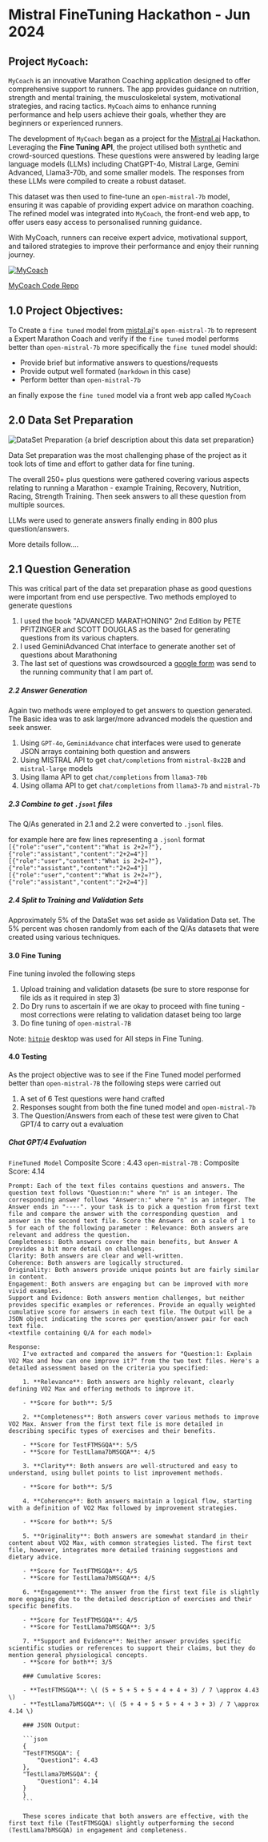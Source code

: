 # Mistral FineTuning Hackathon - Jun 2024

## Project `MyCoach`:

`MyCoach` is an innovative Marathon Coaching application designed to offer comprehensive support to runners. The app provides guidance on nutrition, strength and mental training, the musculoskeletal system, motivational strategies, and racing tactics. `MyCoach` aims to enhance running performance and help users achieve their goals, whether they are beginners or experienced runners.

The development of `MyCoach` began as a project for the [Mistral.ai](https://mistral.ai/) Hackathon. Leveraging the **Fine Tuning API**, the project utilised both synthetic and crowd-sourced questions. These questions were answered by leading large language models (LLMs) including ChatGPT-4o, Mistral Large, Gemini Advanced, Llama3-70b, and some smaller models. The responses from these LLMs were compiled to create a robust dataset.

This dataset was then used to fine-tune an `open-mistral-7b` model, ensuring it was capable of providing expert advice on marathon coaching. The refined model was integrated into `MyCoach`, the front-end web app, to offer users easy access to personalised running guidance.

With MyCoach, runners can receive expert advice, motivational support, and tailored strategies to improve their performance and enjoy their running journey.

[![MyCoach](https://img.youtube.com/vi/2xqyJB3lNsN5Hws.jpg)](https://www.youtube.com/watch?v=JB3lNsN5Hws)

[MyCoach Code Repo](https://github.com/ugmurthy/mistral-ft)

## 1.0 Project Objectives:

To Create a `fine tuned` model from [mistal.ai](https://mistral.ai/)'s `open-mistral-7b` to represent a Expert Marathon Coach and verify if the `fine tuned` model performs better than `open-mistral-7b` more specifically the `fine tuned` model should:

- Provide brief but informative answers to questions/requests
- Provide output well formated (`markdown` in this case)
- Perform better than `open-mistral-7b`

an finally expose the `fine tuned` model via a front web app called `MyCoach`

## 2.0 Data Set Preparation

![DataSet Preparation](/img/FineTuning.png) {a brief description about this data set preparation}

Data Set preparation was the most challenging phase of the project as it took lots of time and effort to gather data for fine tuning.

The overall 250+ plus questions were gathered covering various aspects relating to running a Marathon - example Training, Recovery, Nutrition, Racing, Strength Training. Then seek answers to all these question from multiple sources.

LLMs were used to generate answers finally ending in 800 plus question/answers.

More details follow....

## 2.1 Question Generation

This was critical part of the data set preparation phase as good questions were important from end use perspective. Two methods employed to generate questions

1. I used the book "ADVANCED MARATHONING" 2nd Edition by PETE PFITZINGER and SCOTT DOUGLAS as the based for generating questions from its various chapters.
2. I used GeminiAdvanced Chat interface to generate another set of questions about Marathoning
3. The last set of questions was crowdsourced a [google form](https://tinyurl.com/AI-Running-Coach) was send to the running community that I am part of.

##### 2.2 Answer Generation

Again two methods were employed to get answers to question generated. The Basic idea was to ask larger/more advanced models the question and seek answer.

1. Using `GPT-4o`, `GeminiAdvance` chat interfaces were used to generate JSON arrays containing both question and answers
2. Using MISTRAL API to get `chat/completions` from `mistral-8x22B` and `mistral-large` models
3. Using llama API to get `chat/completions` from `llama3-70b`
4. Using ollama API to get `chat/completions` from `llama3-7b` and `mistral-7b`

##### 2.3 Combine to get `.jsonl` files

The Q/As generated in 2.1 and 2.2 were converted to `.jsonl` files.

for example here are few lines representing a `.jsonl` format
`[{"role":"user","content":"What is 2+2=?"},{"role":"assistant","content":"2+2=4"}]
[{"role":"user","content":"What is 2+2=?"},{"role":"assistant","content":"2+2=4"}]
[{"role":"user","content":"What is 2+2=?"},{"role":"assistant","content":"2+2=4"}]`

##### 2.4 Split to Training and Validation Sets

Approximately 5% of the DataSet was set aside as Validation Data set. The 5% percent was chosen randomly from each of the Q/As datasets that were created using various techniques.

#### 3.0 Fine Tuning

Fine tuning involed the following steps

1. Upload training and validation datasets (be sure to store response for file ids as it required in step 3)
2. Do Dry runs to ascertain if we are okay to proceed with fine tuning - most corrections were relating to validation dataset being too large
3. Do fine tuning of `open-mistral-7B`

Note: [`hitpie`](https://httpie.io/) desktop was used for All steps in Fine Tuning.

#### 4.0 Testing

As the project objective was to see if the Fine Tuned model performed better than `open-mistral-7B`
the following steps were carried out

1. A set of 6 Test questions were hand crafted
2. Responses sought from both the fine tuned model and `open-mistral-7b`
3. The Question/Answers from each of these test were given to Chat GPT/4 to carry out a evaluation

##### Chat GPT/4 Evaluation

`FineTuned Model` Composite Score : 4.43
`open-mistral-7B` : Composite Score: 4.14

    Prompt: Each of the text files contains questions and answers. The question text follows "Question:n:" where "n" is an integer. The corresponding answer follows "Answer:n:" where "n" is an integer. The Answer ends in "----". your task is to pick a question from first text file and compare the answer with the corresponding question  and answer in the second text file. Score the Answers  on a scale of 1 to 5 for each of the following parameter : Relevance: Both answers are relevant and address the question.
    Completeness: Both answers cover the main benefits, but Answer A provides a bit more detail on challenges.
    Clarity: Both answers are clear and well-written.
    Coherence: Both answers are logically structured.
    Originality: Both answers provide unique points but are fairly similar in content.
    Engagement: Both answers are engaging but can be improved with more vivid examples.
    Support and Evidence: Both answers mention challenges, but neither provides specific examples or references. Provide an equally weighted cumulative score for answers in each text file. The Output will be a JSON object indicating the scores per question/answer pair for each text file.
    <textfile containing Q/A for each model>

    Response:
        I've extracted and compared the answers for "Question:1: Explain VO2 Max and how can one improve it?" from the two text files. Here's a detailed assessment based on the criteria you specified:

        1. **Relevance**: Both answers are highly relevant, clearly defining VO2 Max and offering methods to improve it.

        - **Score for both**: 5/5

        2. **Completeness**: Both answers cover various methods to improve VO2 Max. Answer from the first text file is more detailed in describing specific types of exercises and their benefits.

        - **Score for TestFTMSGQA**: 5/5
        - **Score for TestLlama7bMSGQA**: 4/5

        3. **Clarity**: Both answers are well-structured and easy to understand, using bullet points to list improvement methods.

        - **Score for both**: 5/5

        4. **Coherence**: Both answers maintain a logical flow, starting with a definition of VO2 Max followed by improvement strategies.

        - **Score for both**: 5/5

        5. **Originality**: Both answers are somewhat standard in their content about VO2 Max, with common strategies listed. The first text file, however, integrates more detailed training suggestions and dietary advice.

        - **Score for TestFTMSGQA**: 4/5
        - **Score for TestLlama7bMSGQA**: 4/5

        6. **Engagement**: The answer from the first text file is slightly more engaging due to the detailed description of exercises and their specific benefits.

        - **Score for TestFTMSGQA**: 4/5
        - **Score for TestLlama7bMSGQA**: 3/5

        7. **Support and Evidence**: Neither answer provides specific scientific studies or references to support their claims, but they do mention general physiological concepts.
        - **Score for both**: 3/5

        ### Cumulative Scores:

        - **TestFTMSGQA**: \( (5 + 5 + 5 + 5 + 4 + 4 + 3) / 7 \approx 4.43 \)
        - **TestLlama7bMSGQA**: \( (5 + 4 + 5 + 5 + 4 + 3 + 3) / 7 \approx 4.14 \)

        ### JSON Output:

        ```json
        {
        "TestFTMSGQA": {
            "Question1": 4.43
        },
        "TestLlama7bMSGQA": {
            "Question1": 4.14
        }
        }
        ```

        These scores indicate that both answers are effective, with the first text file (TestFTMSGQA) slightly outperforming the second (TestLlama7bMSGQA) in engagement and completeness.
